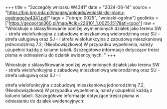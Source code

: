 +++
title = "Szczegóły wniosku W4341"
date = "2024-06-14"
source = "https://bip.brg.gda.pl/images/uploads/wnioski-do-planu-ogolnego/w4341.pdf"
tags = ["obręb: 0025", "wnioski-ogolne"]
geolinks = ["https://geoportal360.pl/map/#clk=226101_1.0025.1517&stl=topo"]
raw = "Wnioskuje o sklasyfikowanie poniżej wymienionych działek jako terenu SW - strefa wielofunkcyjna z zabudową mieszkaniową wielorodzinną oraz SU - strefa usługową oraz SJ - I  strefa wielofunkcyjna z zabudową mieszkaniową jednorodzinną 7.2, (Nieobowiązkowo) W przypadku wypełnienia, należy uzupełnić każdą z kolumn tabeli. Szczegółowe informacje dotyczące treści pisma w odniesieniu do działek ewidencyjnych: "
+++

Wnioskuje o sklasyfikowanie poniżej wymienionych działek jako terenu SW - strefa
wielofunkcyjna z zabudową mieszkaniową wielorodzinną oraz SU - strefa usługową oraz SJ -
I

strefa wielofunkcyjna z zabudową mieszkaniową jednorodzinną
7.2, (Nieobowiązkowo) W przypadku wypełnienia, należy uzupełnić każdą z kolumn tabeli.
Szczegółowe informacje dotyczące treści pisma w odniesieniu do działek ewidencyjnych:



